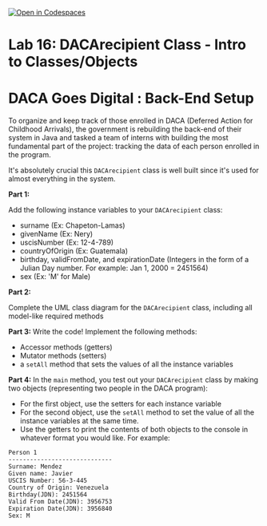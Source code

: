 [![Open in Codespaces](https://classroom.github.com/assets/launch-codespace-2972f46106e565e64193e422d61a12cf1da4916b45550586e14ef0a7c637dd04.svg)](https://classroom.github.com/open-in-codespaces?assignment_repo_id=19524289)
# **Lab 16: DACArecipient Class - Intro to Classes/Objects**

# DACA Goes Digital : Back-End Setup

 
To organize and keep track of those enrolled in DACA (Deferred Action for Childhood Arrivals), the government is rebuilding the back-end of their system in Java and tasked a team of interns with building the most fundamental part of the project: tracking the data of each person enrolled in the program.

It's absolutely crucial this `DACArecipient` class is well built since it's used for almost everything in the system.

**Part 1:**

Add the following instance variables to your `DACArecipient` class:

- surname (Ex: Chapeton-Lamas)
- givenName (Ex: Nery)
- uscisNumber (Ex: 12-4-789)
- countryOfOrigin (Ex: Guatemala)
- birthday, validFromDate, and expirationDate (Integers in  the form of a Julian Day number. For example: Jan 1, 2000 = 2451564)
- sex (Ex: 'M' for Male)

**Part 2:**

Complete the UML class diagram for the `DACArecipient` class, including all model-like required methods

**Part 3:**
Write the code! Implement the following methods:
- Accessor methods (getters)
- Mutator methods (setters)
- a `setAll` method that sets the values of all the instance variables

**Part 4:** 
In the `main` method, you test out your `DACArecipient` class by making two objects (representing two people in the DACA program):
- For the first object, use the setters for each instance variable
- For the second object, use the `setAll` method to set the value of all the instance variables at the same time.
- Use the getters to print the contents of both objects to the console in whatever format you would like. For example:
```
Person 1
-----------------------------
Surname: Mendez
Given name: Javier
USCIS Number: 56-3-445
Country of Origin: Venezuela
Birthday(JDN): 2451564
Valid From Date(JDN): 3956753
Expiration Date(JDN): 3956840
Sex: M
```

